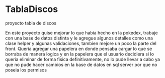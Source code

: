 # TablaDiscos
proyecto tabla de discos

En este proyecto quise mejorar lo que habia hecho en la pokedex,
trabaje con una base de datos distinta y le agregue algunos detalles como una clase helper y algunas validaciones, tambien
mejore un poco la parte del front.
Queria agregar una papelera en donde pensaba cargar lo que se borraba de manera logica y en la papelera que el usuario decidiera si lo queria eliminar de forma fisica definitivamente,
no lo pude llevar a cabo ya que no pude hacer cambios en la base de datos en sql server por que no poseia los permisos
